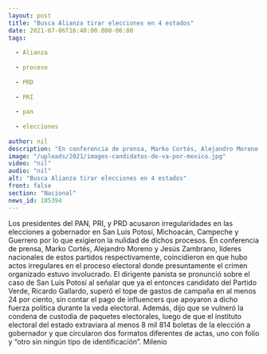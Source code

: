 ```yaml
---
layout: post
title: "Busca Alianza tirar elecciones en 4 estados"
date: 2021-07-06T16:40:00.000-06:00
tags:
  
  - Alianza
  
  - proceso
  
  - PRD
  
  - PRI
  
  - pan
  
  - elecciones
  
author: nil
description: "En conferencia de prensa, Marko Cortés, Alejandro Moreno y Jesús Zambrano, líderes nacionales de estos partidos respectivamente, coincidieron en que hubo actos irregulares en el proceso electoral"
image: "/uploads/2021/images-candidatos-de-va-por-mexico.jpg"
video: "nil"
audio: "nil"
alt: "Busca Alianza tirar elecciones en 4 estados"
front: false
section: "Nacional"
news_id: 185394
---
```


Los presidentes del PAN, PRI, y PRD acusaron irregularidades en las elecciones a gobernador en San Luis Potosí, Michoacán, Campeche y Guerrero por lo que exigieron la nulidad de dichos procesos. En conferencia de prensa, Marko Cortés, Alejandro Moreno y Jesús Zambrano, líderes nacionales de estos partidos respectivamente, coincidieron en que hubo actos irregulares en el proceso electoral donde presuntamente el crimen organizado estuvo involucrado.
El dirigente panista se pronunció sobre el caso de San Luis Potosí al señalar que ya el entonces candidato del Partido Verde, Ricardo Gallardo, superó el tope de gastos de campaña en al menos 24 por ciento, sin contar el pago de influencers que apoyaron a dicho fuerza política durante la veda electoral. 
Además, dijo que se vulneró la condena de custodia de paquetes electorales, luego de que el instituto electoral del estado extraviara al menos 8 mil 814 boletas de la elección a gobernador y que circularon dos formatos diferentes de actas, uno con folio y “otro sin ningún tipo de identificación”. 
Milenio